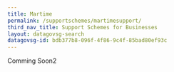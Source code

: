 ```yaml
---
title: Martime
permalink: /supportschemes/martimesupport/
third_nav_title: Support Schemes for Businesses
layout: datagovsg-search
datagovsg-id: bdb377b8-096f-4f86-9c4f-85bad80ef93c
---
```


Comming Soon2